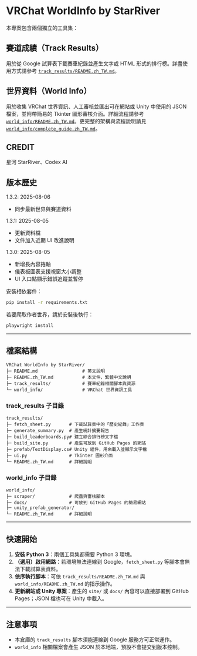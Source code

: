# VRChat WorldInfo by StarRiver

本專案包含兩個獨立的工具集：

## 賽道成績（Track Results）
用於從 Google 試算表下載賽車紀錄並產生文字或 HTML 形式的排行榜。詳盡使用方式請參考 [`track_results/README.zh_TW.md`](track_results/README.zh_TW.md)。

## 世界資料（World Info）
用於收集 VRChat 世界資訊、人工審核並匯出可在網站或 Unity 中使用的 JSON 檔案，並附帶簡易的 Tkinter 圖形審核介面。詳細流程請參考 [`world_info/README.zh_TW.md`](world_info/README.zh_TW.md)。更完整的架構與流程說明請見 [`world_info/complete_guide.zh_TW.md`](world_info/complete_guide.zh_TW.md)。

## CREDIT
星河 StarRiver、Codex AI

## 版本歷史
1.3.2: 2025-08-06  
- 同步最新世界與賽道資料

1.3.1: 2025-08-05  
- 更新資料檔  
- 文件加入近期 UI 改進說明

1.3.0: 2025-08-05  
- 新增長內容捲軸  
- 儀表板圖表支援視窗大小調整  
- UI 入口點顯示錯誤追蹤並暫停

安裝相依套件：

```bash
pip install -r requirements.txt
```

若要爬取作者世界，請於安裝後執行：

```bash
playwright install
```

---

## 檔案結構

```
VRChat WorldInfo by StarRiver/
├─ README.md                 # 英文說明
├─ README.zh_TW.md           # 本文件，繁體中文說明
├─ track_results/            # 賽車紀錄相關腳本與資源
└─ world_info/               # VRChat 世界資訊工具
```

### track_results 子目錄

```
track_results/
├─ fetch_sheet.py       # 下載試算表中的「歷史紀錄」工作表
├─ generate_summary.py  # 產生統計摘要報告
├─ build_leaderboards.py# 建立綜合排行榜文字檔
├─ build_site.py        # 產生可放到 GitHub Pages 的網站
├─ prefab/TextDisplay.cs# Unity 組件，用來載入並顯示文字檔
├─ ui.py                # Tkinter 圖形介面
└─ README.zh_TW.md      # 詳細說明
```

### world_info 子目錄

```
world_info/
├─ scraper/             # 爬蟲與審核腳本
├─ docs/                # 可放到 GitHub Pages 的簡易網站
├─ unity_prefab_generator/
└─ README.zh_TW.md      # 詳細說明
```

---

## 快速開始

1. **安裝 Python 3**：兩個工具集都需要 Python 3 環境。
2. **（選用）啟用網路**：若環境無法連線到 Google，`fetch_sheet.py` 等腳本會無法下載試算表資料。
3. **依序執行腳本**：可依 `track_results/README.zh_TW.md` 與 `world_info/README.zh_TW.md` 的指示操作。
4. **更新網站或 Unity 專案**：產生的 `site/` 或 `docs/` 內容可以直接部署到 GitHub Pages；JSON 檔也可在 Unity 中載入。

---

## 注意事項

- 本倉庫的 `track_results` 腳本須能連線到 Google 服務方可正常運作。
- `world_info` 相關檔案會產生 JSON 於本地端，預設不會提交到版本控制。
